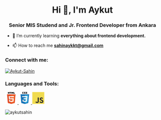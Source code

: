 <h1 align="center">Hi 👋, I'm Aykut</h1>
<h3 align="center">Senior MIS Studend and Jr. Frontend Developer from Ankara</h3>

- 🌱 I’m currently learning **everything about frontend development.**

- 📫 How to reach me **sahinaykkt@gmail.com**

<h3 align="left">Connect with me:</h3>
<p align="left">
<a href="https://www.linkedin.com/in/sahinaykut/" target="_blank"><img align="center" src="https://cdn.jsdelivr.net/npm/simple-icons@3.0.1/icons/linkedin.svg" alt="Aykut-Sahin" height="30" width="40" /></a>
</p>
<h3 align="left">Languages and Tools:</h3>

<a href="https://www.w3.org/html/" target="_blank"> <img src="https://raw.githubusercontent.com/devicons/devicon/master/icons/html5/html5-original-wordmark.svg" alt="html5" width="40" height="40"/> </a> <a href="https://www.w3schools.com/css/" target="_blank"> <img src="https://raw.githubusercontent.com/devicons/devicon/master/icons/css3/css3-original-wordmark.svg" alt="css3" width="40" height="40"/> </a> <a href="https://developer.mozilla.org/en-US/docs/Web/JavaScript" target="_blank"> <img src="https://raw.githubusercontent.com/devicons/devicon/master/icons/javascript/javascript-original.svg" alt="javascript" width="40" height="40"/></a>

<p><img align="center" target="_blank" src="https://github-readme-stats.vercel.app/api/top-langs?username=sahinaykkt&show_icons=true&locale=en&layout=compact" alt="aykutsahin" /></p>

